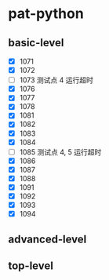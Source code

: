 # pat-python

## basic-level

- [x] 1071
- [x] 1072
- [ ] 1073 测试点 4 运行超时
- [x] 1076
- [x] 1077
- [x] 1078
- [x] 1081
- [x] 1082
- [x] 1083
- [x] 1084
- [ ] 1085 测试点 4, 5 运行超时
- [x] 1086
- [x] 1087
- [x] 1088
- [x] 1091
- [x] 1092
- [x] 1093
- [x] 1094

## advanced-level

## top-level

